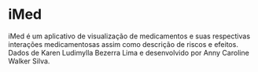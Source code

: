 # iMed
iMed é um aplicativo de visualização de medicamentos e suas respectivas interações medicamentosas assim como descrição de riscos e efeitos. Dados de Karen Ludimylla Bezerra Lima e desenvolvido por Anny Caroline Walker Silva.
